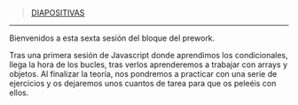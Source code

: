 >[DIAPOSITIVAS](S6-recursos/introduccion.pdf)

---

Bienvenidos a esta sexta sesión del bloque del prework.

Tras una primera sesión de Javascript  donde aprendimos los condicionales, llega la hora de los bucles, tras verlos aprenderemos a trabajar con arrays y objetos. Al finalizar la teoría, nos pondremos a practicar con una serie de ejercicios y os dejaremos unos cuantos de tarea para que os peleéis con ellos.
